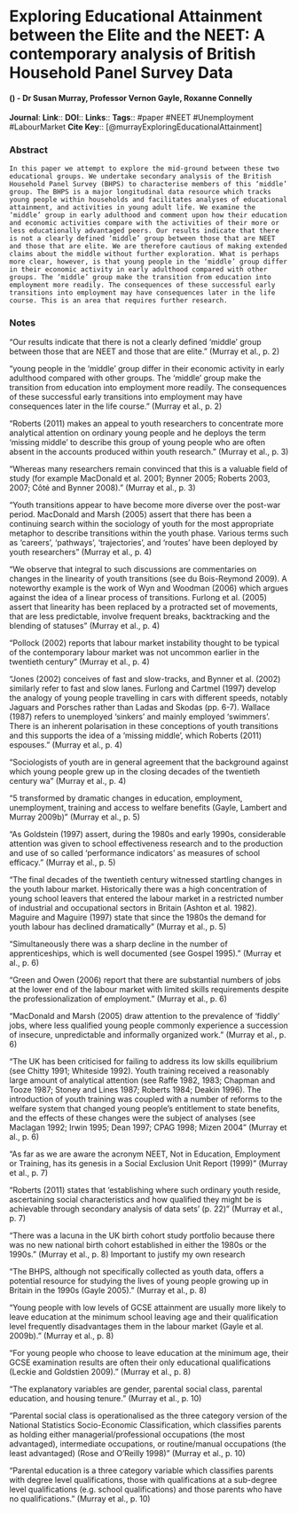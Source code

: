 # Exploring Educational Attainment between the Elite and the NEET: A contemporary analysis of British Household Panel Survey Data
#### () - Dr Susan Murray, Professor Vernon Gayle, Roxanne Connelly
**Journal**: 
**Link**:: 
**DOI**:: 
**Links**:: 
**Tags**:: #paper #NEET #Unemployment #LabourMarket 
**Cite Key**:: [@murrayExploringEducationalAttainment]

### Abstract

```
In this paper we attempt to explore the mid-ground between these two educational groups. We undertake secondary analysis of the British Household Panel Survey (BHPS) to characterise members of this ‘middle’ group. The BHPS is a major longitudinal data resource which tracks young people within households and facilitates analyses of educational attainment, and activities in young adult life. We examine the ‘middle’ group in early adulthood and comment upon how their education and economic activities compare with the activities of their more or less educationally advantaged peers. Our results indicate that there is not a clearly defined ‘middle’ group between those that are NEET and those that are elite. We are therefore cautious of making extended claims about the middle without further exploration. What is perhaps more clear, however, is that young people in the ‘middle’ group differ in their economic activity in early adulthood compared with other groups. The ‘middle’ group make the transition from education into employment more readily. The consequences of these successful early transitions into employment may have consequences later in the life course. This is an area that requires further research.
```

### Notes

“Our results indicate that there is not a clearly defined ‘middle’ group between those that are NEET and those that are elite.” (Murray et al., p. 2)

“young people in the ‘middle’ group differ in their economic activity in early adulthood compared with other groups. The ‘middle’ group make the transition from education into employment more readily. The consequences of these successful early transitions into employment may have consequences later in the life course.” (Murray et al., p. 2)

“Roberts (2011) makes an appeal to youth researchers to concentrate more analytical attention on ordinary young people and he deploys the term ‘missing middle’ to describe this group of young people who are often absent in the accounts produced within youth research.” (Murray et al., p. 3)

“Whereas many researchers remain convinced that this is a valuable field of study (for example MacDonald et al. 2001; Bynner 2005; Roberts 2003, 2007; Côté and Bynner 2008).” (Murray et al., p. 3)

“Youth transitions appear to have become more diverse over the post-war period. MacDonald and Marsh (2005) assert that there has been a continuing search within the sociology of youth for the most appropriate metaphor to describe transitions within the youth phase. Various terms such as ‘careers’, ‘pathways’, ‘trajectories’, and ‘routes’ have been deployed by youth researchers” (Murray et al., p. 4)

“We observe that integral to such discussions are commentaries on changes in the linearity of youth transitions (see du Bois-Reymond 2009). A noteworthy example is the work of Wyn and Woodman (2006) which argues against the idea of a linear process of transitions. Furlong et al. (2005) assert that linearity has been replaced by a protracted set of movements, that are less predictable, involve frequent breaks, backtracking and the blending of statuses” (Murray et al., p. 4)

“Pollock (2002) reports that labour market instability thought to be typical of the contemporary labour market was not uncommon earlier in the twentieth century” (Murray et al., p. 4)

“Jones (2002) conceives of fast and slow-tracks, and Bynner et al. (2002) similarly refer to fast and slow lanes. Furlong and Cartmel (1997) develop the analogy of young people travelling in cars with different speeds, notably Jaguars and Porsches rather than Ladas and Skodas (pp. 6-7). Wallace (1987) refers to unemployed ‘sinkers’ and mainly employed ‘swimmers’. There is an inherent polarisation in these conceptions of youth transitions and this supports the idea of a ‘missing middle’, which Roberts (2011) espouses.” (Murray et al., p. 4)

“Sociologists of youth are in general agreement that the background against which young people grew up in the closing decades of the twentieth century wa” (Murray et al., p. 4)

“5 transformed by dramatic changes in education, employment, unemployment, training and access to welfare benefits (Gayle, Lambert and Murray 2009b)” (Murray et al., p. 5)

“As Goldstein (1997) assert, during the 1980s and early 1990s, considerable attention was given to school effectiveness research and to the production and use of so called ‘performance indicators’ as measures of school efficacy.” (Murray et al., p. 5)

“The final decades of the twentieth century witnessed startling changes in the youth labour market. Historically there was a high concentration of young school leavers that entered the labour market in a restricted number of industrial and occupational sectors in Britain (Ashton et al. 1982). Maguire and Maguire (1997) state that since the 1980s the demand for youth labour has declined dramatically” (Murray et al., p. 5)

“Simultaneously there was a sharp decline in the number of apprenticeships, which is well documented (see Gospel 1995).” (Murray et al., p. 6)

“Green and Owen (2006) report that there are substantial numbers of jobs at the lower end of the labour market with limited skills requirements despite the professionalization of employment.” (Murray et al., p. 6)

“MacDonald and Marsh (2005) draw attention to the prevalence of ‘fiddly’ jobs, where less qualified young people commonly experience a succession of insecure, unpredictable and informally organized work.” (Murray et al., p. 6)

“The UK has been criticised for failing to address its low skills equilibrium (see Chitty 1991; Whiteside 1992). Youth training received a reasonably large amount of analytical attention (see Raffe 1982, 1983; Chapman and Tooze 1987; Stoney and Lines 1987; Roberts 1984; Deakin 1996). The introduction of youth training was coupled with a number of reforms to the welfare system that changed young people’s entitlement to state benefits, and the effects of these changes were the subject of analyses (see Maclagan 1992; Irwin 1995; Dean 1997; CPAG 1998; Mizen 2004” (Murray et al., p. 6)

“As far as we are aware the acronym NEET, Not in Education, Employment or Training, has its genesis in a Social Exclusion Unit Report (1999)” (Murray et al., p. 7)

“Roberts (2011) states that ‘establishing where such ordinary youth reside, ascertaining social characteristics and how qualified they might be is achievable through secondary analysis of data sets’ (p. 22)” (Murray et al., p. 7)

“There was a lacuna in the UK birth cohort study portfolio because there was no new national birth cohort established in either the 1980s or the 1990s.” (Murray et al., p. 8) Important to justify my own research

“The BHPS, although not specifically collected as youth data, offers a potential resource for studying the lives of young people growing up in Britain in the 1990s (Gayle 2005).” (Murray et al., p. 8)

“Young people with low levels of GCSE attainment are usually more likely to leave education at the minimum school leaving age and their qualification level frequently disadvantages them in the labour market (Gayle et al. 2009b).” (Murray et al., p. 8)

“For young people who choose to leave education at the minimum age, their GCSE examination results are often their only educational qualifications (Leckie and Goldstien 2009).” (Murray et al., p. 8)

“The explanatory variables are gender, parental social class, parental education, and housing tenure.” (Murray et al., p. 10)

“Parental social class is operationalised as the three category version of the National Statistics Socio-Economic Classification, which classifies parents as holding either managerial/professional occupations (the most advantaged), intermediate occupations, or routine/manual occupations (the least advantaged) (Rose and O’Reilly 1998)” (Murray et al., p. 10)

“Parental education is a three category variable which classifies parents with degree level qualifications, those with qualifications at a sub-degree level qualifications (e.g. school qualifications) and those parents who have no qualifications.” (Murray et al., p. 10)